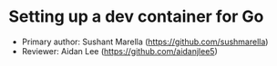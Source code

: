 # Setting up a dev container for Go

* Primary author: Sushant Marella (https://github.com/sushmarella)
* Reviewer: Aidan Lee (https://github.com/aidanjlee5)
